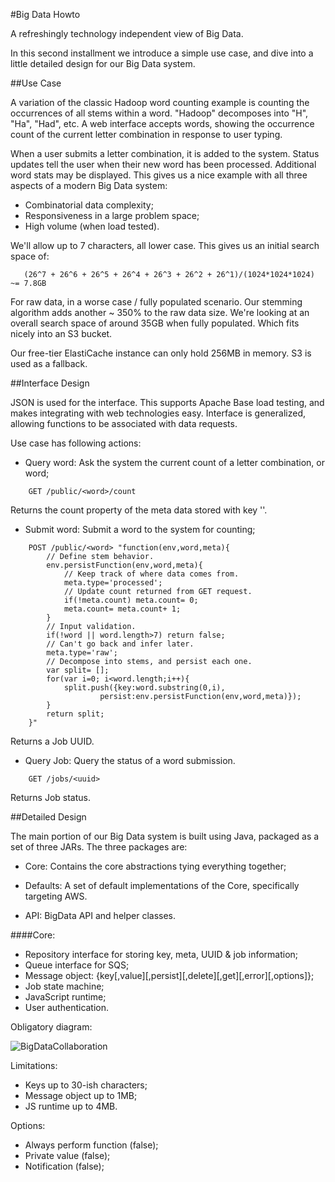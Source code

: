 #Big Data Howto

A refreshingly technology independent view of Big Data.

In this second installment we introduce a simple use case,
and dive into a little detailed design for our Big Data system.

##Use Case

A variation of the classic Hadoop word counting example is counting the
occurrences of
all stems within a word.  "Hadoop" decomposes into "H", "Ha", "Had", etc.  A web
interface accepts words, showing the occurrence count of the
current letter combination in response to user typing.

When a user submits a
letter combination, it is
added to the system.  Status updates tell the user when their new word has been
processed.  Additional word stats may be displayed.
This gives us a nice example with all three aspects of a modern Big Data system:

 - Combinatorial data complexity;
 - Responsiveness in a large problem space;
 - High volume (when load tested).

We'll allow up to 7 characters, all lower case.  This gives us an initial search
space of:

```
   (26^7 + 26^6 + 26^5 + 26^4 + 26^3 + 26^2 + 26^1)/(1024*1024*1024) ~= 7.8GB
```

For raw data, in a worse case / fully populated scenario.  Our stemming
algorithm adds another ~ 350% to
the raw data size.  We're looking at an overall search space of around 35GB when
fully populated.  Which fits nicely into an S3 bucket.

Our free-tier ElastiCache instance can only hold 256MB in memory.  S3 is used as
a fallback.

##Interface Design

JSON is used for the interface.  This supports Apache Base load testing, and
makes
integrating with web technologies easy.  Interface is generalized, allowing
functions to be associated with data requests.

Use case has following actions:

 - Query word: Ask the system the current count of a letter combination, or
 word;

```
    GET /public/<word>/count
```

Returns the count property of the meta data stored with key '<word>'.

 - Submit word: Submit a word to the system for counting;

```
    POST /public/<word> "function(env,word,meta){
        // Define stem behavior.
        env.persistFunction(env,word,meta){
            // Keep track of where data comes from.
            meta.type='processed';
            // Update count returned from GET request.
            if(!meta.count) meta.count= 0;
            meta.count= meta.count+ 1;
        }
        // Input validation.
        if(!word || word.length>7) return false;
        // Can't go back and infer later.
        meta.type='raw';
        // Decompose into stems, and persist each one.
        var split= [];
        for(var i=0; i<word.length;i++){
            split.push({key:word.substring(0,i),
                    persist:env.persistFunction(env,word,meta)});
        }
        return split;
    }"
```

Returns a Job UUID.

 - Query Job: Query the status of a word submission.

```
    GET /jobs/<uuid>
```

Returns Job status.

##Detailed Design

The main portion of our Big Data system is built using Java, packaged as a set
of three JARs.  The three packages are:

 - Core: Contains the core abstractions tying everything together;

 - Defaults: A set of default implementations of the Core, specifically
 targeting AWS.

 - API: BigData API and helper classes.

####Core:

 - Repository interface for storing key, meta, UUID & job information;
 - Queue interface for SQS;
 - Message object: {key[,value][,persist][,delete][,get][,error][,options]};
 - Job state machine;
 - JavaScript runtime;
 - User authentication.

Obligatory diagram:

![BigDataCollaboration](http://bigdatahowto.info/images/BigDataCollaboration.png)

Limitations:

 - Keys up to 30-ish characters;
 - Message object up to 1MB;
 - JS runtime up to 4MB.

Options:

 - Always perform function (false);
 - Private value (false);
 - Notification (false);